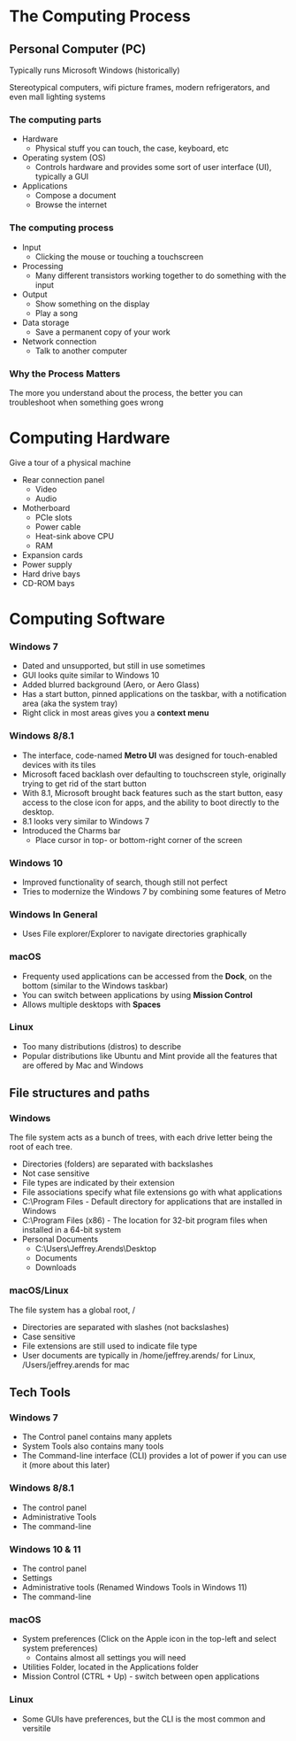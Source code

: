 # The Computing Process

## Personal Computer (PC)

Typically runs Microsoft Windows (historically)

Stereotypical computers, wifi picture frames, modern refrigerators, and even mall lighting systems

### The computing parts

* Hardware
  * Physical stuff you can touch, the case, keyboard, etc
* Operating system (OS)
  * Controls hardware and provides some sort of user interface (UI), typically a GUI
* Applications
  * Compose a document
  * Browse the internet

### The computing process

* Input
  * Clicking the mouse or touching a touchscreen
* Processing
  * Many different transistors working together to do something with the input
* Output
  * Show something on the display
  * Play a song
* Data storage
  * Save a permanent copy of your work
* Network connection
  * Talk to another computer

### Why the Process Matters

The more you understand about the process, the better you can troubleshoot when something goes wrong

# Computing Hardware

Give a tour of a physical machine

* Rear connection panel
  * Video
  * Audio
* Motherboard
  * PCIe slots
  * Power cable
  * Heat-sink above CPU
  * RAM
* Expansion cards
* Power supply
* Hard drive bays
* CD-ROM bays

# Computing Software

### Windows 7

* Dated and unsupported, but still in use sometimes
* GUI looks quite similar to Windows 10
* Added blurred background (Aero, or Aero Glass)
* Has a start button, pinned applications on the taskbar, with a notification area (aka the system tray)
* Right click in most areas gives you a **context menu**

### Windows 8/8.1

* The interface, code-named **Metro UI** was designed for touch-enabled devices with its tiles
* Microsoft faced backlash over defaulting to touchscreen style, originally trying to get rid of the start button
* With 8.1, Microsoft brought back features such as the start button, easy access to the close icon for apps, and the ability to boot directly to the desktop.
* 8.1 looks very similar to Windows 7
* Introduced the Charms bar
  * Place cursor in top- or bottom-right corner of the screen

### Windows 10

* Improved functionality of search, though still not perfect
* Tries to modernize the Windows 7 by combining some features of Metro

### Windows In General

* Uses File explorer/Explorer to navigate directories graphically

### macOS

* Frequenty used applications can be accessed from the **Dock**, on the bottom (similar to the Windows taskbar)
* You can switch between applications by using **Mission Control**
* Allows multiple desktops with **Spaces**

### Linux

* Too many distributions (distros) to describe
* Popular distributions like Ubuntu and Mint provide all the features that are offered by Mac and Windows

## File structures and paths

### Windows

The file system acts as a bunch of trees, with each drive letter being the root of each tree.

* Directories (folders) are separated with backslashes
* Not case sensitive
* File types are indicated by their extension
* File associations specify what file extensions go with what applications
* C:\Program Files - Default directory for applications that are installed in Windows
* C:\Program Files (x86) - The location for 32-bit program files when installed in a 64-bit system
* Personal Documents
  * C:\Users\Jeffrey.Arends\Desktop
  * Documents
  * Downloads

### macOS/Linux

The file system has a global root, /

* Directories are separated with slashes (not backslashes)
* Case sensitive
* File extensions are still used to indicate file type
* User documents are typically in /home/jeffrey.arends/ for Linux, /Users/jeffrey.arends for mac

## Tech Tools

### Windows 7

* The Control panel contains many applets
* System Tools also contains many tools
* The Command-line interface (CLI) provides a lot of power if you can use it (more about this later)

### Windows 8/8.1

* The control panel
* Administrative Tools
* The command-line

### Windows 10 & 11

* The control panel
* Settings
* Administrative tools (Renamed Windows Tools in Windows 11)
* The command-line

### macOS

* System preferences (Click on the Apple icon in the top-left and select system preferences)
  * Contains almost all settings you will need
* Utilities Folder, located in the Applications folder
* Mission Control (CTRL + Up) - switch between open applications

### Linux

* Some GUIs have preferences, but the CLI is the most common and versitile
